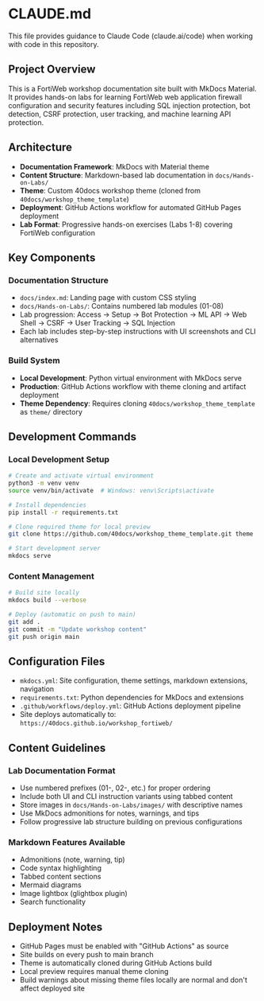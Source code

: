 # CLAUDE.md

This file provides guidance to Claude Code (claude.ai/code) when working with code in this repository.

## Project Overview

This is a FortiWeb workshop documentation site built with MkDocs Material. It provides hands-on labs for learning FortiWeb web application firewall configuration and security features including SQL injection protection, bot detection, CSRF protection, user tracking, and machine learning API protection.

## Architecture

- **Documentation Framework**: MkDocs with Material theme
- **Content Structure**: Markdown-based lab documentation in `docs/Hands-on-Labs/`
- **Theme**: Custom 40docs workshop theme (cloned from `40docs/workshop_theme_template`)
- **Deployment**: GitHub Actions workflow for automated GitHub Pages deployment
- **Lab Format**: Progressive hands-on exercises (Labs 1-8) covering FortiWeb configuration

## Key Components

### Documentation Structure
- `docs/index.md`: Landing page with custom CSS styling
- `docs/Hands-on-Labs/`: Contains numbered lab modules (01-08)
- Lab progression: Access → Setup → Bot Protection → ML API → Web Shell → CSRF → User Tracking → SQL Injection
- Each lab includes step-by-step instructions with UI screenshots and CLI alternatives

### Build System
- **Local Development**: Python virtual environment with MkDocs serve
- **Production**: GitHub Actions workflow with theme cloning and artifact deployment
- **Theme Dependency**: Requires cloning `40docs/workshop_theme_template` as `theme/` directory

## Development Commands

### Local Development Setup
```bash
# Create and activate virtual environment
python3 -m venv venv
source venv/bin/activate  # Windows: venv\Scripts\activate

# Install dependencies
pip install -r requirements.txt

# Clone required theme for local preview
git clone https://github.com/40docs/workshop_theme_template.git theme

# Start development server
mkdocs serve
```

### Content Management
```bash
# Build site locally
mkdocs build --verbose

# Deploy (automatic on push to main)
git add .
git commit -m "Update workshop content"
git push origin main
```

## Configuration Files

- `mkdocs.yml`: Site configuration, theme settings, markdown extensions, navigation
- `requirements.txt`: Python dependencies for MkDocs and extensions
- `.github/workflows/deploy.yml`: GitHub Actions deployment pipeline
- Site deploys automatically to: `https://40docs.github.io/workshop_fortiweb/`

## Content Guidelines

### Lab Documentation Format
- Use numbered prefixes (01-, 02-, etc.) for proper ordering
- Include both UI and CLI instruction variants using tabbed content
- Store images in `docs/Hands-on-Labs/images/` with descriptive names
- Use MkDocs admonitions for notes, warnings, and tips
- Follow progressive lab structure building on previous configurations

### Markdown Features Available
- Admonitions (note, warning, tip)
- Code syntax highlighting
- Tabbed content sections
- Mermaid diagrams
- Image lightbox (glightbox plugin)
- Search functionality

## Deployment Notes

- GitHub Pages must be enabled with "GitHub Actions" as source
- Site builds on every push to main branch
- Theme is automatically cloned during GitHub Actions build
- Local preview requires manual theme cloning
- Build warnings about missing theme files locally are normal and don't affect deployed site